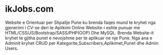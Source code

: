 # ikJobs.com
Website e Orientuar per Shpallje Pune ku brenda faqes mund te kryhet nga gjenerimi i CV-se deri te Aplikimi Online
Website-i eshte punuar me HTML/CSS/JS/Bootstrap/SASS/PHP(OOP) Dhe MySQL.
Brenda Website-it kryhet te gjitha punet e nevojshme per te aplikuar ne nje Pune.
Nga ana e Adminit kryhet CRUD per Kategorite,Subscribers,Aplikimet,Punet dhe Admin Users.



